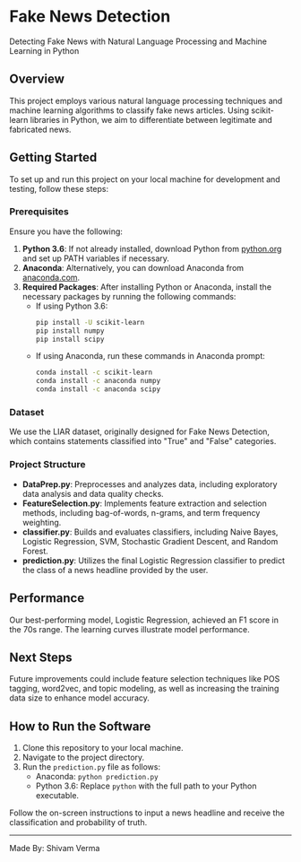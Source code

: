 # Fake News Detection

Detecting Fake News with Natural Language Processing and Machine Learning in Python

## Overview

This project employs various natural language processing techniques and machine learning algorithms to classify fake news articles. Using scikit-learn libraries in Python, we aim to differentiate between legitimate and fabricated news.

## Getting Started

To set up and run this project on your local machine for development and testing, follow these steps:

### Prerequisites

Ensure you have the following:

1. **Python 3.6**: If not already installed, download Python from [python.org](https://www.python.org/downloads/) and set up PATH variables if necessary.
2. **Anaconda**: Alternatively, you can download Anaconda from [anaconda.com](https://www.anaconda.com/download/).
3. **Required Packages**: After installing Python or Anaconda, install the necessary packages by running the following commands:
   - If using Python 3.6:
     ```bash
     pip install -U scikit-learn
     pip install numpy
     pip install scipy
     ```
   - If using Anaconda, run these commands in Anaconda prompt:
     ```bash
     conda install -c scikit-learn
     conda install -c anaconda numpy
     conda install -c anaconda scipy
     ```

### Dataset

We use the LIAR dataset, originally designed for Fake News Detection, which contains statements classified into "True" and "False" categories.

### Project Structure

- **DataPrep.py**: Preprocesses and analyzes data, including exploratory data analysis and data quality checks.
- **FeatureSelection.py**: Implements feature extraction and selection methods, including bag-of-words, n-grams, and term frequency weighting.
- **classifier.py**: Builds and evaluates classifiers, including Naive Bayes, Logistic Regression, SVM, Stochastic Gradient Descent, and Random Forest.
- **prediction.py**: Utilizes the final Logistic Regression classifier to predict the class of a news headline provided by the user.

## Performance

Our best-performing model, Logistic Regression, achieved an F1 score in the 70s range. The learning curves illustrate model performance.

## Next Steps

Future improvements could include feature selection techniques like POS tagging, word2vec, and topic modeling, as well as increasing the training data size to enhance model accuracy.

## How to Run the Software

1. Clone this repository to your local machine.
2. Navigate to the project directory.
3. Run the `prediction.py` file as follows:
   - Anaconda: `python prediction.py`
   - Python 3.6: Replace `python` with the full path to your Python executable.

Follow the on-screen instructions to input a news headline and receive the classification and probability of truth.

---

Made By: Shivam Verma
